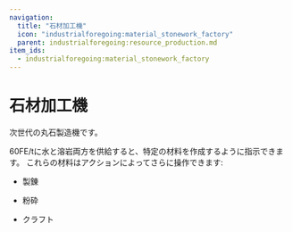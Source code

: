 ```yaml
---
navigation:
  title: "石材加工機"
  icon: "industrialforegoing:material_stonework_factory"
  parent: industrialforegoing:resource_production.md
item_ids:
  - industrialforegoing:material_stonework_factory
---
```


# 石材加工機

次世代の<Color id="gold">丸石</Color>製造機です。

<Color id="gold">60</Color>FE/tに<Color id="gold">水</Color>と<Color id="gold">溶岩</Color>両方を供給すると、特定の材料を作成するように指示できます。
これらの材料はアクションによってさらに操作できます:

- 製錬

- 粉砕

- クラフト



<Recipe id="industrialforegoing:material_stonework_factory" />

